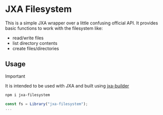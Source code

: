# JXA Filesystem

This is a simple JXA wrapper over a little confusing official API.
It provides basic functions to work with the filesystem like:

- read/write files
- list directory contents
- create files/directories

## Usage

> [!IMPORTANT]
> It is intended to be used with JXA and built using [jxa-builder](https://github.com/seb0xff/jxa-builder)

```bash
npm i jxa-filesystem
```

```javascript
const fs = Library("jxa-filesystem");
...
```
